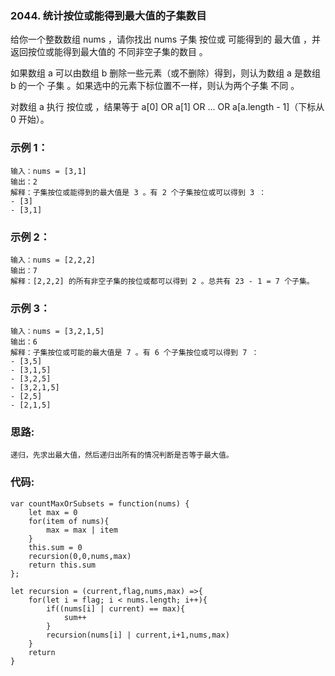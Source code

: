 ### 2044. 统计按位或能得到最大值的子集数目
给你一个整数数组 nums ，请你找出 nums 子集 按位或 可能得到的 最大值 ，并返回按位或能得到最大值的 不同非空子集的数目 。

如果数组 a 可以由数组 b 删除一些元素（或不删除）得到，则认为数组 a 是数组 b 的一个 子集 。如果选中的元素下标位置不一样，则认为两个子集 不同 。

对数组 a 执行 按位或 ，结果等于 a[0] OR a[1] OR ... OR a[a.length - 1]（下标从 0 开始）。

### 示例 1：
    输入：nums = [3,1]
    输出：2
    解释：子集按位或能得到的最大值是 3 。有 2 个子集按位或可以得到 3 ：
    - [3]
    - [3,1]

### 示例 2：
    输入：nums = [2,2,2]
    输出：7
    解释：[2,2,2] 的所有非空子集的按位或都可以得到 2 。总共有 23 - 1 = 7 个子集。

### 示例 3：
    输入：nums = [3,2,1,5]
    输出：6
    解释：子集按位或可能的最大值是 7 。有 6 个子集按位或可以得到 7 ：
    - [3,5]
    - [3,1,5]
    - [3,2,5]
    - [3,2,1,5]
    - [2,5]
    - [2,1,5]

### 思路:
    递归，先求出最大值，然后递归出所有的情况判断是否等于最大值。

### 代码:
    var countMaxOrSubsets = function(nums) {
        let max = 0
        for(item of nums){
            max = max | item
        }
        this.sum = 0
        recursion(0,0,nums,max)
        return this.sum
    };

    let recursion = (current,flag,nums,max) =>{
        for(let i = flag; i < nums.length; i++){
            if((nums[i] | current) == max){
                sum++
            }
            recursion(nums[i] | current,i+1,nums,max)
        }
        return
    }
